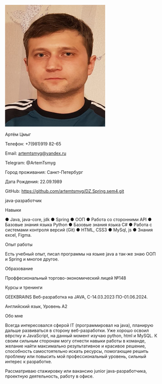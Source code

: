 ![alt text](image.png)

Артём Цмыг

Телефон: +7(981)919 82-65

Email: artemtsmyg@yandex.ru

Telegram: @ArtemTsmyg

Город проживания: Санкт-Петербург

Дата Рождения: 22.09.1989 

GitHub: https://github.com/artemtsmyg/DZ.Spring.sem4.git


java-разработчик


Навыки

●	Java, java-core, jdk
●	Spring
●	ООП
●	Работа со сторонними API
●	Базовые знания языка Python 
●	Базовые знания языка C#	
●	Работа с системами контроля версий (Git)
●	HTML, CSS3 
●	MySql, js
●	Знания excel, Figma.


Опыт работы

Есть учебный опыт, писал программы на языке java а так-же знаю ООП и Spring и многое другое.



Образование

Проффесиональный торгово-экономический лицей №148



Курсы и тренинги

GEEKBRAINS
Веб-разработка на JAVA, C-14.03.2023 ПО-01.06.2024.


Английский язык, Уровень A2



Обо мне 

Всегда интересовался сферой IT (программировал на java), планирую дальше развиваться в сторону веб-разработки. Уже хорошо освоил вёрстку и JavaScript, на данный момент изучаю python, html и MySQL.
К своим сильным сторонам могу отнести навыки работы в команде, желание найти максимально результативное и красивое решение, способность самостоятельно искать ресурсы, помогающие решить проблему или повысить мой профессиональный уровень, сильный интерес к разработке.

Рассматриваю стажировку или вакансию junior java-разработчика, проектную деятельность, работу в офисе.
